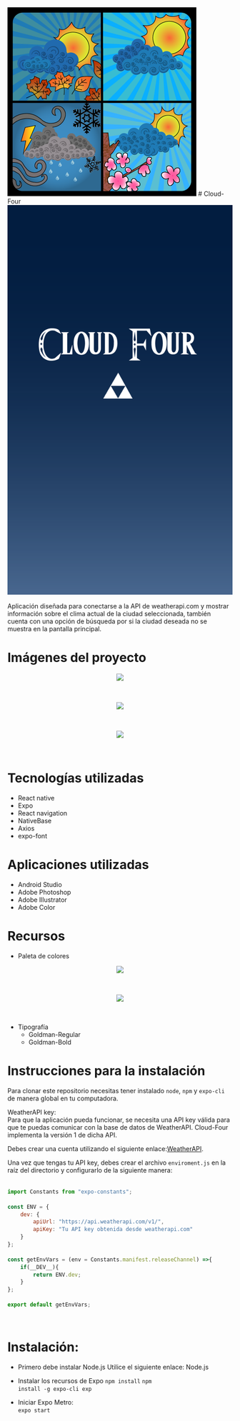 <img src="assets/icon.png">
# Cloud-Four
<img src="assets/splash.png">

Aplicación diseñada para conectarse a la API de weatherapi.com y mostrar información sobre el clima actual de la ciudad seleccionada, también cuenta con una opción de búsqueda por si la ciudad deseada no se muestra en la pantalla principal.

# Imágenes del proyecto
<p align="center"><img src="https://cdn.discordapp.com/attachments/689137149441867776/780620842815455257/Android_Emulator_-_Cloud-Four_5554_11_23_2020_8_00_57_PM.png" height=400></p><br>
<p align="center"><img src="https://cdn.discordapp.com/attachments/689137149441867776/780620839405617172/Android_Emulator_-_Cloud-Four_5554_11_23_2020_8_01_26_PM.png" height=400></p><br>
<p align="center"><img src="https://cdn.discordapp.com/attachments/689137149441867776/780620844648628264/Android_Emulator_-_Cloud-Four_5554_11_23_2020_8_04_22_PM.png" height=400></p><br>

# Tecnologías utilizadas

- React native
- Expo 
- React navigation
- NativeBase
- Axios
- expo-font

# Aplicaciones utilizadas

- Android Studio
- Adobe Photoshop
- Adobe Illustrator
- Adobe Color

# Recursos 

- Paleta de colores

<p align="center"><img src="https://cdn.discordapp.com/attachments/689137149441867776/780623897984761856/Paleta_de_colores_el_esquema_de_colores_para_artistas___Adobe_Color_-_Opera_10_26_2020_7_33_42_PM.png" height=200></p><br>
<p align="center"><img src="https://cdn.discordapp.com/attachments/689137149441867776/780623899359445042/Paleta_de_colores_el_esquema_de_colores_para_artistas___Adobe_Color_-_Opera_10_26_2020_7_36_46_PM.png" height=200></p><br>

- Tipografía
    * Goldman-Regular
    * Goldman-Bold
    
# Instrucciones para la instalación 
Para clonar este repositorio necesitas tener instalado <code>node</code>, <code>npm</code> y <code>expo-cli</code> de manera global en tu computadora.

WeatherAPI key: <br>
Para que la aplicación pueda funcionar, 
se necesita una API key válida para que te puedas comunicar con la base de datos de WeatherAPI. Cloud-Four implementa la versión 1 de dicha API.

Debes crear una cuenta utilizando el siguiente enlace:<a href="https://www.weatherapi.com/signup.aspx ">WeatherAPI</a>.

Una vez que tengas tu API key, debes crear el archivo <code>enviroment.js</code> en la raíz del directorio y configurarlo de la siguiente manera:
<br>
<br>

```js
import Constants from "expo-constants";

const ENV = {
    dev: {
        apiUrl: "https://api.weatherapi.com/v1/",
        apiKey: "Tu API key obtenida desde weatherapi.com"
    }
};

const getEnvVars = (env = Constants.manifest.releaseChannel) =>{
    if(__DEV__){
        return ENV.dev;
    }
};

export default getEnvVars;

```

<br>

# Instalación: <br>
- Primero debe instalar Node.js 
Utilice el siguiente enlace: <a src="https://nodejs.org/en/download/">Node.js</a>

- Instalar los recursos de Expo
<code>npm install</code>
<code>npm install -g expo-cli exp</code>

- Iniciar Expo Metro: <br>
<code>expo start</code>
